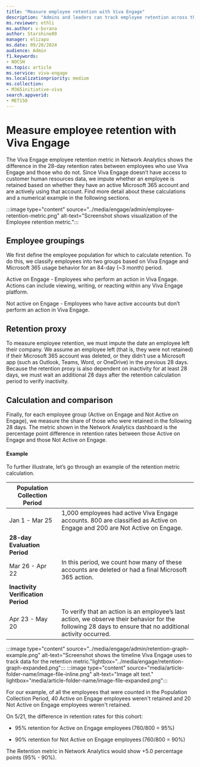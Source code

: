 ```yaml
---
title: "Measure employee retention with Viva Engage"
description: "Admins and leaders can track employee retention across the organization with Viva Engage analytics."
ms.reviewer: ethli
ms.author: v-bvrana
author: Starshine89
manager: elizapo
ms.date: 09/20/2024
audience: Admin
f1.keywords:
- NOCSH
ms.topic: article
ms.service: viva-engage
ms.localizationpriority: medium
ms.collection:  
- M365initiative-viva
search.appverid:
- MET150
---
```


# Measure employee retention with Viva Engage

The Viva Engage employee retention metric in Network Analytics shows the difference in the 28-day retention rates between employees who use Viva Engage and those who do not. Since Viva Engage doesn’t have access to customer human resources data, we impute whether an employee is retained based on whether they have an active Microsoft 365 account and are actively using that account. Find more detail about these calculations and a numerical example in the following sections.

:::image type="content" source="../media/engage/admin/employee-retention-metric.png" alt-text="Screenshot shows visualization of the Employee retention metric.":::

## Employee groupings

We first define the employee population for which to calculate retention. To do this, we classify employees into two groups based on Viva Engage and Microsoft 365 usage behavior for an 84-day (~3 month) period.  

Active on Engage - Employees who perform an action in Viva Engage. Actions can include viewing, writing, or reacting within any Viva Engage platform.

Not active on Engage - Employees who have active accounts but don’t perform an action in Viva Engage.

## Retention proxy

To measure employee retention, we must impute the date an employee left their company. We assume an employee left (that is, they were not retained) if their Microsoft 365 account was deleted, or they didn’t use a Microsoft app (such as Outlook, Teams, Word, or OneDrive) in the previous 28 days. Because the retention proxy is also dependent on inactivity for at least 28 days, we must wait an additional 28 days after the retention calculation period to verify inactivity.  

## Calculation and comparison 

Finally, for each employee group (Active on Engage and Not Active on Engage), we measure the share of those who were retained in the following 28 days. The metric shown in the Network Analytics dashboard is the percentage point difference in retention rates between those Active on Engage and those Not Active on Engage. 

#### Example

To further illustrate, let’s go through an example of the retention metric calculation.

|**Population Collection Period**|   |
|------|------|
|Jan 1 - Mar 25|1,000 employees had active Viva Engage accounts. 800 are classified as Active on Engage and 200 are Not Active on Engage.|
|**28-day Evaluation Period**|  |
|Mar 26 - Apr 22|In this period, we count how many of these accounts are deleted or had a final Microsoft 365 action.|
|**Inactivity Verification Period**|  |
|Apr 23 - May 20|To verify that an action is an employee’s last action, we observe their behavior for the following 28 days to ensure that no additional activity occurred.|

:::image type="content" source="../media/engage/admin/retention-graph-example.png" alt-text="Screenshot shows the timeline Viva Engage uses to track data for the retention metric."lightbox="../media/engage/retention-graph-expanded.png":::
:::image type="content" source="media/article-folder-name/image-file-inline.png" alt-text="Image alt text." lightbox="media/article-folder-name/image-file-expanded.png":::

For our example, of all the employees that were counted in the Population Collection Period, 40 Active on Engage employees weren't retained and 20 Not Active on Engage employees weren't retained. 

On 5/21, the difference in retention rates for this cohort:

 - 95% retention for Active on Engage employees (760/800 = 95%)

 - 90% retention for Not Active on Engage employees (760/800 = 90%)

The Retention metric in Network Analytics would show +5.0 percentage points (95% - 90%).